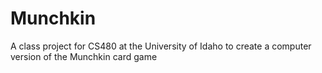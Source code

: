 Munchkin
========

A class project for CS480 at the University of Idaho to create a computer version of the Munchkin card game
